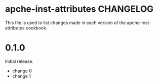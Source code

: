 # apche-inst-attributes CHANGELOG

This file is used to list changes made in each version of the apche-inst-attributes cookbook.

# 0.1.0

Initial release.

- change 0
- change 1

